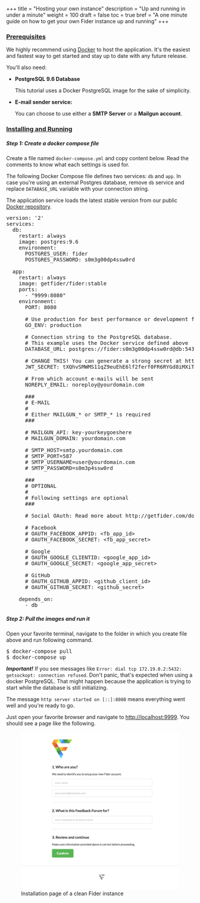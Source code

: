 +++
title = "Hosting your own instance"
description = "Up and running in under a minute"
weight = 100
draft = false
toc = true
bref = "A one minute guide on how to get your own Fider instance up and running"
+++

<h3 class="section-head" id="h-prerequisites"><a href="#h-prerequisites">Prerequisites</a></h3>

<p>We highly recommend using <a href="https://www.docker.com/">Docker</a> to host the application. It's the easiest and fastest way to get started and stay up to date with any future release.</p>

<p>You'll also need:</p>

<ul>
<li>
  <b>PostgreSQL 9.6 Database</b>
  <p>This tutorial uses a Docker PostgreSQL image for the sake of simplicity.</p>
</li> 
<li>
  <b>E-mail sender service:</b>
  <p>You can choose to use either a <b>SMTP Server</b> or a <b>Mailgun account</b>.</p>
</li>
</ul>

<h3 class="section-head" id="h-development"><a href="#h-development">Installing and Running</a></h3>

<h5>Step 1: Create a docker compose file</h5>

<p>
Create a file named <code>docker-compose.yml</code> and copy content below. 
Read the comments to know what each settings is used for. 
</p>

<p>The following Docker Compose file defines two services: <code>db</code> and <code>app</code>. In case you're using an external Postgres database, remove <code>db</code> service and replace <code>DATABASE_URL</code> variable with your connection string.</p>

<p>The application service loads the latest stable version from our public <a href="https://hub.docker.com/r/getfider/fider/">Docker repository</a>.</p>

<pre>
version: '2'
services:
  db:
    restart: always
    image: postgres:9.6
    environment:
      POSTGRES_USER: fider
      POSTGRES_PASSWORD: s0m3g00dp4ssw0rd

  app:
    restart: always
    image: getfider/fider:stable
    ports:
      - "9999:8080"
    environment:
      PORT: 8080

      # Use production for best performance or development for more verbose logging
      GO_ENV: production
      
      # Connection string to the PostgreSQL database. 
      # This example uses the Docker service defined above
      DATABASE_URL: postgres://fider:s0m3g00dp4ssw0rd@db:5432/fider?sslmode=disable
      
      # CHANGE THIS! You can generate a strong secret at https://randomkeygen.com/
      JWT_SECRET: tXQhvSMWMS11qZ9euEhE6lf2ferf0FR6RYGd8iMXiTxxXtJ1XDVdTXPaLtV12ZGp
      
      # From which account e-mails will be sent
      NOREPLY_EMAIL: noreploy@yourdomain.com

      ###
      # E-MAIL
      #
      # Either MAILGUN_* or SMTP_* is required
      ###

      # MAILGUN_API: key-yourkeygoeshere
      # MAILGUN_DOMAIN: yourdomain.com

      # SMTP_HOST=smtp.yourdomain.com
      # SMTP_PORT=587
      # SMTP_USERNAME=user@yourdomain.com
      # SMTP_PASSWORD=s0m3p4ssw0rd
      
      ###
      # OPTIONAL
      #
      # Following settings are optional
      ###

      # Social OAuth: Read more about http://getfider.com/docs/configuring-oauth/

      # Facebook
      # OAUTH_FACEBOOK_APPID: &lt;fb_app_id&gt;
      # OAUTH_FACEBOOK_SECRET: &lt;fb_app_secret&gt;

      # Google
      # OAUTH_GOOGLE_CLIENTID: &lt;google_app_id&gt;
      # OAUTH_GOOGLE_SECRET: &lt;google_app_secret&gt;

      # GitHub
      # OAUTH_GITHUB_APPID: &lt;github_client_id&gt;
      # OAUTH_GITHUB_SECRET: &lt;github_secret&gt;

    depends_on:
      - db
</pre>

<h5>Step 2: Pull the images and run it</h5>

<p>Open your favorite terminal, navigate to the folder in which you create file above and run following command.</p>

<pre>
$ docker-compose pull
$ docker-compose up
</pre>

<p><i><b>Important!</b></i> If you see messages like <code>Error: dial tcp 172.19.0.2:5432: getsockopt: connection refused</code>. Don't panic, that's expected when using a docker PostgreSQL. That might happen because the application is trying to start while the database is still initializing.</p>

<p>The message <code>http server started on [::]:8080</code> means everything went well and you're ready to go.</p>

<p>Just open your favorite browser and navigate to <a href="http://localhost:9999">http://localhost:9999</a>. You should see a page like the following.</p>

<figure>
    <img src="/images/docs/fider-clean-install.png" />
    <figcaption>Installation page of a clean Fider instance</figcaption>
</figure>